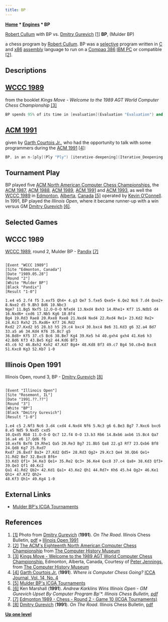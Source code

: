 ```yaml
---
title: BP
---
```

**[Home](Home "Home") * [Engines](Engines "Engines") * BP**

[](File:CullumBPGurevich1991.jpg) [Robert Cullum](Robert_Cullum "Robert Cullum") with BP vs. [Dmitry Gurevich](https://en.wikipedia.org/wiki/Dmitry_Gurevich) <a id="cite-note-1" href="#cite-ref-1">[1]</a>
**BP**, (Mulder BP)

a chess program by [Robert Cullum](Robert_Cullum "Robert Cullum"). BP was a [selective](Selectivity "Selectivity") program written in [C](C "C") and [x86](X86 "X86") [assembly](Assembly "Assembly") language to run on a [Compaq 386](https://en.wikipedia.org/wiki/Compaq_Deskpro_386#Deskpro_386) [IBM PC](IBM_PC "IBM PC") or compatible <a id="cite-note-2" href="#cite-ref-2">[2]</a>.

## Descriptions

## [WCCC 1989](WCCC_1989 "WCCC 1989")

from the booklet *Kings Move - Welcome to the 1989 AGT World Computer Chess Championship* <a id="cite-note-3" href="#cite-ref-3">[3]</a>

```C++
BP spends 95% of its time in [evaluation](Evaluation "Evaluation") and the rest on [move generation](Move_Generation "Move Generation") and [search](Search "Search"). Because of this, it must do a selective search, to [prune forward](Pruning "Pruning") at every level of the [search tree](Search_Tree "Search Tree"). 

```

## [ACM 1991](ACM_1991 "ACM 1991")

given by [Garth Courtois Jr.](Garth_Courtois_Jr. "Garth Courtois Jr."), who had the opportunity to talk with some programmers during the [ACM 1991](ACM_1991 "ACM 1991") <a id="cite-note-4" href="#cite-ref-4">[4]</a>:

```C++
BP, in an n-[ply](Ply "Ply") [iterative-deepening](Iterative_Deepening "Iterative Deepening") process, does some [forward pruning](Pruning "Pruning") even at ply 1. There are good, interesting, and bad [moves](Moves "Moves"). Good ones appear to win [material](Material "Material"). Interesting ones exchange material, or are the [best move](Best_Move "Best Move") in a previous iteration. Bad moves appear to lose material. There is also consideration given to [tactical](Tactics "Tactics") conditions, such as whether there is a [piece](Pieces "Pieces") under attack or if the machine is retreating from [check](Check "Check"). At ply 1 during early iterations all possible moves are examined. At ply 1 and 2 the good and interesting moves are fully explored, but the bad moves are pruned at n-2. Near the bottom of the tree some "serious pruning" is enacted. BP has a 65K [position table](Transposition_Table "Transposition Table") and would like to make this larger for endgames. It runs on a 33 MHz [486](X86 "X86") processor. The iterative deepening goes in steps: 2,4, ... n-2, n. When they announce a 6-ply analysis, it is a pseudo-6 ply of full width. They examine approximately 1600 [nodes/sec](Nodes_per_Second "Nodes per Second"). Part of the BP philosophy is expressed: "If we [prune](Parity_Pruning "Parity Pruning") on a even ply, and omit a good move, it is a shame. If we prune on an odd ply and omit a good move, it is a disaster." 

```

## Tournament Play

BP played five [ACM North American Computer Chess Championships](ACM_North_American_Computer_Chess_Championship "ACM North American Computer Chess Championship"), the [ACM 1987](ACM_1987 "ACM 1987"), [ACM 1988](ACM_1988 "ACM 1988"), [ACM 1989](ACM_1989 "ACM 1989"), [ACM 1991](ACM_1991 "ACM 1991") and [ACM 1993](ACM_1993 "ACM 1993"), as well the [WCCC 1989](WCCC_1989 "WCCC 1989") in [Edmonton](https://en.wikipedia.org/wiki/Edmonton), [Alberta](https://en.wikipedia.org/wiki/Alberta), [Canada](https://en.wikipedia.org/wiki/Canada) <a id="cite-note-5" href="#cite-ref-5">[5]</a> operated by [Kevin O’Connell](Kevin_O%E2%80%99Connell "Kevin O’Connell").
In 1991, BP played the *Illinois Open*, where it became runner-up with a win versus GM [Dmitry Gurevich](https://en.wikipedia.org/wiki/Dmitry_Gurevich) <a id="cite-note-6" href="#cite-ref-6">[6]</a>.

## Selected Games

## WCCC 1989

[WCCC 1989](WCCC_1989 "WCCC 1989"), round 2, Mulder BP - [Pandix](Pandix "Pandix") <a id="cite-note-7" href="#cite-ref-7">[7]</a>

```

[Event "WCCC 1989"]
[Site "Edmonton, Canada"]
[Date "1989.05.28"]
[Round "2"]
[White "Mulder BP"]
[Black "Pandix"]
[Result "1-0"]

1.e4 e5 2.f4 f5 3.exf5 Qh4+ 4.g3 Qe7 5.fxe5 Qxe5+ 6.Qe2 Nc6 7.d4 Qxe2+ 8.Nxe2 d5 9.Bh3 Bd6 10.Nbc3 
Nge7 11.Bg5 Nxf5 12.O-O-O Nfxd4 13.Nxd4 Bxh3 14.Rhe1+ Kf7 15.Ndb5 d4 16.Nxd6+ cxd6 17.Nb5 Kg6 18.Bf4 
Bg4 19.Rd3 Rae8 20.Rxe8 Rxe8 21.Nxd4 Nxd4 22.Rxd4 Re1+ 23.Kd2 Re2+ 24.Kc3 Rxh2 25.Rxd6+ Kf7 26.Rd2 
Rxd2 27.Kxd2 b5 28.b3 h5 29.c4 bxc4 30.bxc4 Be6 31.Kd3 g6 32.a4 Bd7 33.a5 a6 34.Kd4 Kf6 35.Bc7 g5 
36.Bd8+ Kf5 37.c5 Bc6 38.Be7 Kg4 39.Ke5 h4 40.gxh4 gxh4 41.Ke6 h3 42.Bd6 Kf3 43.Be5 Kg2 44.Kd6 Bf3 
45.c6 h2 46.Bxh2 Kxh2 47.Kd7 Bg4+ 48.Kd8 Bf3 49.c7 Bg4 50.c8=Q Bxc8 51.Kxc8 Kg3 52.Kb7 1-0 

```

## Illinois Open 1991

Illinois Open, round 3, BP - [Dmitry Gurevich](https://en.wikipedia.org/wiki/Dmitry_Gurevich) <a id="cite-note-8" href="#cite-ref-8">[8]</a>

```

[Event "Illinois Open"]
[Site "Rosemont, IL"]
[Date "1991.??.??"]
[Round "3"]
[White "BP"]
[Black "Dmitry Gurevich"]
[Result "1-0"]

1.e4 c5 2.Nf3 Nc6 3.d4 cxd4 4.Nxd4 Nf6 5.Nc3 g6 6.Be3 Bg7 7.Nxc6 bxc6 8.e5 Nd5 9.Nxd5 cxd5 
10.Qxd5 Rb8 11.O-O-O Qc7 12.f4 O-O 13.b3 Rb6 14.Bxb6 axb6 15.Bc4 Qa7 16.a4 e6 17.Qd6 f6 
18.exf6 Bxf6 19.Rhe1 Qa5 20.Re3 Bg7 21.Bb5 Qa8 22.g3 Rf7 23.Qxb6 Bf8 24.Qd8 Kg7 25.Rxd7
Rxd7 26.Bxd7 Ba3+ 27.Kd2 Qd5+ 28.Rd3 Qg2+ 29.Kc3 Qe4 30.Qb6 Qe1+ 31.Rd2 Be7 32.Bxc8 Bf6+ 
33.Kd3 Qf1+ 34.Ke3 Qe1+ 35.Re2 Qc3+ 36.Ke4 Qxc8 37.c4 Qa8+ 38.Kd3 Qf3+ 39.Qe3 Qf1 40.Kc2 
Qa1 41.Rd2 Qb2+ 42.Kd1 Qa1+ 43.Ke2 Qh1 44.Rd7+ Kh6 45.h4 Qg2+ 46.Ke1 Qh1+ 47.Kf2 Qh2+ 
48.Kf3 Qh1+ 49.Kg4 1-0

```

## External Links

- [Mulder BP's ICGA Tournaments](https://www.game-ai-forum.org/icga-tournaments/program.php?id=358)

## References

1. <a id="cite-ref-1" href="#cite-note-1">[1]</a> Photo from [Dmitry Gurevich](https://en.wikipedia.org/wiki/Dmitry_Gurevich) (**1991**). *On The Road*. Illinois Chess Bulletin, [pdf](http://il-chess.net/icb_pdf/ICB_1991_11_12.pdf) » [Illinois Open 1991](#illinois-open-1991)
1. <a id="cite-ref-2" href="#cite-note-2">[2]</a> [The ACM's Eighteenth North American Computer Chess Championship](https://www.computerhistory.org/chess/doc-431614f6cabbd/) from [The Computer History Museum](The_Computer_History_Museum "The Computer History Museum")
1. <a id="cite-ref-3" href="#cite-note-3">[3]</a> [Kings Move - Welcome to the 1989 AGT World Computer Chess Championship.](https://www.computerhistory.org/chess/doc-434fea055cbb3/) Edmonton, Alberta, Canada, Courtesy of [Peter Jennings](Peter_Jennings "Peter Jennings"), from [The Computer History Museum](The_Computer_History_Museum "The Computer History Museum")
1. <a id="cite-ref-4" href="#cite-note-4">[4]</a> [Garth Courtois Jr.](Garth_Courtois_Jr. "Garth Courtois Jr.") (**1991**). *Where is Computer Chess Going?* [ICCA Journal, Vol. 14, No. 4](ICGA_Journal#14_4 "ICGA Journal")
1. <a id="cite-ref-5" href="#cite-note-5">[5]</a> [Mulder BP's ICGA Tournaments](https://www.game-ai-forum.org/icga-tournaments/program.php?id=358)
1. <a id="cite-ref-6" href="#cite-note-6">[6]</a> Ken Marshall (**1991**). *Andrew Karklins Wins Illinois Open - GM Gurevich Upset By Computer Program Bp'\*. Illinois Chess Bulletin, [pdf](http://il-chess.net/icb_pdf/ICB_1991_11_12.pdf)*
1. <a id="cite-ref-7" href="#cite-note-7">[7]</a> [Edmonton 1989 - Chess - Round 2 - Game 10 (ICGA Tournaments)](https://www.game-ai-forum.org/icga-tournaments/round.php?tournament=14&round=2&id=10)
1. <a id="cite-ref-8" href="#cite-note-8">[8]</a> [Dmitry Gurevich](https://en.wikipedia.org/wiki/Dmitry_Gurevich) (**1991**). *On The Road*. Illinois Chess Bulletin, [pdf](http://il-chess.net/icb_pdf/ICB_1991_11_12.pdf)

**[Up one level](Engines "Engines")**


